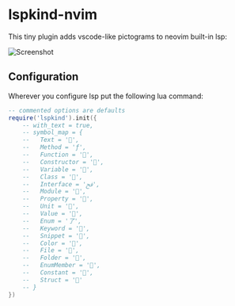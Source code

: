 # lspkind-nvim

This tiny plugin adds vscode-like pictograms to neovim built-in lsp:

![Screenshot](https://github.com/onsails/lspkind-nvim/raw/master/images/screenshot.png "Screenshot")

## Configuration

Wherever you configure lsp put the following lua command:

```lua
-- commented options are defaults
require('lspkind').init({
    -- with_text = true,
    -- symbol_map = {
	--   Text = '',
	--   Method = 'ƒ',
	--   Function = '',
	--   Constructor = '',
	--   Variable = '',
	--   Class = '',
	--   Interface = 'ﰮ',
	--   Module = '',
	--   Property = '',
	--   Unit = '',
	--   Value = '',
	--   Enum = '了',
	--   Keyword = '',
	--   Snippet = '﬌',
	--   Color = '',
	--   File = '',
	--   Folder = '',
	--   EnumMember = '',
	--   Constant = '',
	--   Struct = ''
	-- }
})
```
